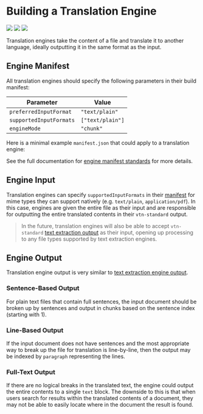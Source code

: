# Building a Translation Engine

![](badge/API/Yes/green)
![](badge/Search/No/red)
![](badge/UI/Partial/yellow)

Translation engines take the content of a file and translate it to another language, ideally outputting it in the same format as the input.

## Engine Manifest

All translation engines should specify the following parameters in their build manifest:

| Parameter | Value |
| --------- | ----- |
| `preferredInputFormat` | `"text/plain"` |
| `supportedInputFormats` | `["text/plain"]` |
| `engineMode` | `"chunk"` |

Here is a minimal example `manifest.json` that could apply to a translation engine:

[](manifest.example.json ':include :type=code json')

See the full documentation for [engine manifest standards](/engines/standards/engine-manifest/) for more details.

## Engine Input

Translation engines can specify `supportedInputFormats` in their [manifest](/engines/standards/engine-manifest/) for mime types they can support natively (e.g. `text/plain`, `application/pdf`).
In this case, engines are given the entire file as their input and are responsible for outputting the entire translated contents in their `vtn-standard` output.

> In the future, translation engines will also be able to accept `vtn-standard` [text extraction output](/engines/cognitive/text/text-extraction/?id=engine-output) as their input, opening up processing to any file types supported by text extraction engines.

## Engine Output

Translation engine output is very similar to [text extraction engine output](/engines/cognitive/text/text-extraction/?id=engine-output).

### Sentence-Based Output

For plain text files that contain full sentences, the input document should be broken up by sentences and output in chunks based on the sentence index (starting with 1).

[](vtn-standard-sentence.example.json ':include :type=code json')

### Line-Based Output

If the input document does not have sentences and the most appropriate way to break up the file for translation is line-by-line, then the output may be indexed by `paragraph` representing the lines.

[](vtn-standard-line.example.json ':include :type=code json')

### Full-Text Output

If there are no logical breaks in the translated text, the engine could output the entire contents to a single `text` block.
The downside to this is that when users search for results within the translated contents of a document, they may not be able to easily locate where in the document the result is found.

[](vtn-standard-block.example.json ':include :type=code json')
